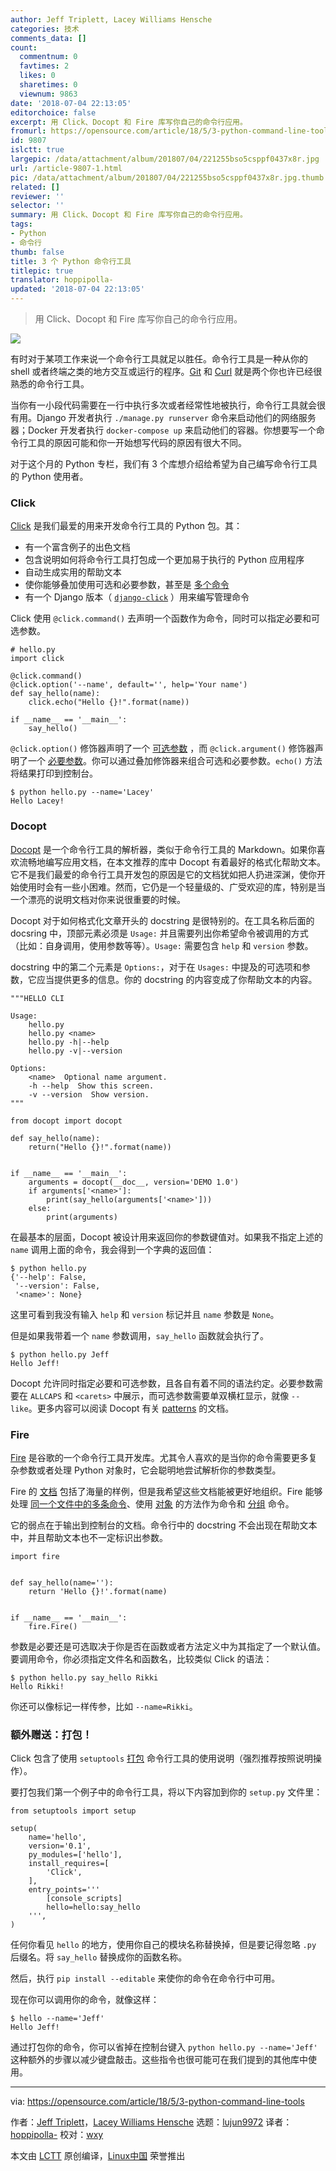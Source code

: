 ```yaml
---
author: Jeff Triplett, Lacey Williams Hensche
categories: 技术
comments_data: []
count:
  commentnum: 0
  favtimes: 2
  likes: 0
  sharetimes: 0
  viewnum: 9863
date: '2018-07-04 22:13:05'
editorchoice: false
excerpt: 用 Click、Docopt 和 Fire 库写你自己的命令行应用。
fromurl: https://opensource.com/article/18/5/3-python-command-line-tools
id: 9807
islctt: true
largepic: /data/attachment/album/201807/04/221255bso5csppf0437x8r.jpg
url: /article-9807-1.html
pic: /data/attachment/album/201807/04/221255bso5csppf0437x8r.jpg.thumb.jpg
related: []
reviewer: ''
selector: ''
summary: 用 Click、Docopt 和 Fire 库写你自己的命令行应用。
tags:
- Python
- 命令行
thumb: false
title: 3 个 Python 命令行工具
titlepic: true
translator: hoppipolla-
updated: '2018-07-04 22:13:05'
---
```



> 
> 用 Click、Docopt 和 Fire 库写你自己的命令行应用。
> 
> 
> 


![](/data/attachment/album/201807/04/221255bso5csppf0437x8r.jpg)


有时对于某项工作来说一个命令行工具就足以胜任。命令行工具是一种从你的 shell 或者终端之类的地方交互或运行的程序。[Git](https://git-scm.com/) 和 [Curl](https://curl.haxx.se/) 就是两个你也许已经很熟悉的命令行工具。


当你有一小段代码需要在一行中执行多次或者经常性地被执行，命令行工具就会很有用。Django 开发者执行 `./manage.py runserver` 命令来启动他们的网络服务器；Docker 开发者执行 `docker-compose up` 来启动他们的容器。你想要写一个命令行工具的原因可能和你一开始想写代码的原因有很大不同。


对于这个月的 Python 专栏，我们有 3 个库想介绍给希望为自己编写命令行工具的 Python 使用者。


### Click


[Click](http://click.pocoo.org/5/) 是我们最爱的用来开发命令行工具的 Python 包。其：


* 有一个富含例子的出色文档
* 包含说明如何将命令行工具打包成一个更加易于执行的 Python 应用程序
* 自动生成实用的帮助文本
* 使你能够叠加使用可选和必要参数，甚至是 [多个命令](http://click.pocoo.org/5/commands/)
* 有一个 Django 版本（ [`django-click`](https://github.com/GaretJax/django-click) ）用来编写管理命令


Click 使用 `@click.command()` 去声明一个函数作为命令，同时可以指定必要和可选参数。



```
# hello.py
import click 

@click.command()
@click.option('--name', default='', help='Your name')
def say_hello(name):
    click.echo("Hello {}!".format(name))

if __name__ == '__main__':
    say_hello()

```

`@click.option()` 修饰器声明了一个 [可选参数](http://click.pocoo.org/5/options/) ，而 `@click.argument()` 修饰器声明了一个 [必要参数](http://click.pocoo.org/5/arguments/)。你可以通过叠加修饰器来组合可选和必要参数。`echo()` 方法将结果打印到控制台。



```
$ python hello.py --name='Lacey'
Hello Lacey!

```

### Docopt


[Docopt](http://docopt.org/) 是一个命令行工具的解析器，类似于命令行工具的 Markdown。如果你喜欢流畅地编写应用文档，在本文推荐的库中 Docopt 有着最好的格式化帮助文本。它不是我们最爱的命令行工具开发包的原因是它的文档犹如把人扔进深渊，使你开始使用时会有一些小困难。然而，它仍是一个轻量级的、广受欢迎的库，特别是当一个漂亮的说明文档对你来说很重要的时候。


Docopt 对于如何格式化文章开头的 docstring 是很特别的。在工具名称后面的 docsring 中，顶部元素必须是 `Usage:` 并且需要列出你希望命令被调用的方式（比如：自身调用，使用参数等等）。`Usage:` 需要包含 `help` 和 `version` 参数。


docstring 中的第二个元素是 `Options:`，对于在 `Usages:` 中提及的可选项和参数，它应当提供更多的信息。你的 docstring 的内容变成了你帮助文本的内容。



```
"""HELLO CLI

Usage:
    hello.py
    hello.py <name>
    hello.py -h|--help
    hello.py -v|--version

Options:
    <name>  Optional name argument.
    -h --help  Show this screen.
    -v --version  Show version.
"""

from docopt import docopt

def say_hello(name):
    return("Hello {}!".format(name))


if __name__ == '__main__':
    arguments = docopt(__doc__, version='DEMO 1.0')
    if arguments['<name>']:
        print(say_hello(arguments['<name>']))
    else:
        print(arguments)

```

在最基本的层面，Docopt 被设计用来返回你的参数键值对。如果我不指定上述的 `name` 调用上面的命令，我会得到一个字典的返回值：



```
$ python hello.py
{'--help': False,
 '--version': False,
 '<name>': None}

```

这里可看到我没有输入 `help` 和 `version` 标记并且 `name` 参数是 `None`。


但是如果我带着一个 `name` 参数调用，`say_hello` 函数就会执行了。



```
$ python hello.py Jeff
Hello Jeff!

```

Docopt 允许同时指定必要和可选参数，且各自有着不同的语法约定。必要参数需要在 `ALLCAPS` 和 `<carets>` 中展示，而可选参数需要单双横杠显示，就像 `--like`。更多内容可以阅读 Docopt 有关 [patterns](https://github.com/docopt/docopt#usage-pattern-format) 的文档。


### Fire


[Fire](https://github.com/google/python-fire) 是谷歌的一个命令行工具开发库。尤其令人喜欢的是当你的命令需要更多复杂参数或者处理 Python 对象时，它会聪明地尝试解析你的参数类型。


Fire 的 [文档](https://github.com/google/python-fire/blob/master/docs/guide.md) 包括了海量的样例，但是我希望这些文档能被更好地组织。Fire 能够处理 [同一个文件中的多条命令](https://github.com/google/python-fire/blob/master/docs/guide.md#exposing-multiple-commands)、使用 [对象](https://github.com/google/python-fire/blob/master/docs/guide.md#version-3-firefireobject) 的方法作为命令和 [分组](https://github.com/google/python-fire/blob/master/docs/guide.md#grouping-commands) 命令。


它的弱点在于输出到控制台的文档。命令行中的 docstring 不会出现在帮助文本中，并且帮助文本也不一定标识出参数。



```
import fire


def say_hello(name=''):
    return 'Hello {}!'.format(name)


if __name__ == '__main__':
    fire.Fire()

```

参数是必要还是可选取决于你是否在函数或者方法定义中为其指定了一个默认值。要调用命令，你必须指定文件名和函数名，比较类似 Click 的语法：



```
$ python hello.py say_hello Rikki
Hello Rikki!

```

你还可以像标记一样传参，比如 `--name=Rikki`。


### 额外赠送：打包！


Click 包含了使用 `setuptools` [打包](http://click.pocoo.org/5/setuptools/) 命令行工具的使用说明（强烈推荐按照说明操作）。


要打包我们第一个例子中的命令行工具，将以下内容加到你的 `setup.py` 文件里：



```
from setuptools import setup

setup(
    name='hello',
    version='0.1',
    py_modules=['hello'],
    install_requires=[
        'Click',
    ],
    entry_points='''
        [console_scripts]
        hello=hello:say_hello
    ''',
)

```

任何你看见 `hello` 的地方，使用你自己的模块名称替换掉，但是要记得忽略 `.py` 后缀名。将 `say_hello` 替换成你的函数名称。


然后，执行 `pip install --editable` 来使你的命令在命令行中可用。


现在你可以调用你的命令，就像这样：



```
$ hello --name='Jeff'
Hello Jeff!

```

通过打包你的命令，你可以省掉在控制台键入 `python hello.py --name='Jeff'` 这种额外的步骤以减少键盘敲击。这些指令也很可能可在我们提到的其他库中使用。




---


via: <https://opensource.com/article/18/5/3-python-command-line-tools>


作者：[Jeff Triplett](https://opensource.com/users/laceynwilliams)，[Lacey Williams Hensche](https://opensource.com/users/laceynwilliams) 选题：[lujun9972](https://github.com/lujun9972) 译者：[hoppipolla-](https://github.com/hoppipolla-) 校对：[wxy](https://github.com/wxy)


本文由 [LCTT](https://github.com/LCTT/TranslateProject) 原创编译，[Linux中国](https://linux.cn/) 荣誉推出